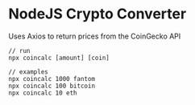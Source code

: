# NodeJS Crypto Converter

Uses Axios to return prices from the CoinGecko API

```
// run
npx coincalc [amount] [coin]

// examples
npx coincalc 1000 fantom
npx coincalc 100 bitcoin
npx coincalc 10 eth
```